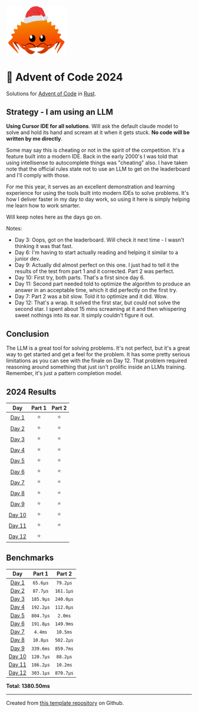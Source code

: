 <img src="./.assets/christmas_ferris.png" width="164">

# 🎄 Advent of Code 2024

Solutions for [Advent of Code](https://adventofcode.com/) in [Rust](https://www.rust-lang.org/).

## Strategy - I am using an LLM

**Using Cursor IDE for all solutions**. Will ask the default claude model to solve and hold its hand and scream at it when it gets stuck. **No code will be written by me directly**. 

Some may say this is cheating or not in the spirit of the competition. It's a feature built into a modern IDE. Back in the early 2000's I was told that using intellisense to autocomplete things was "cheating" also. I have taken note that the official rules state not to use an LLM to get on the leaderboard and I'll comply with those.

For me this year, it serves as an excellent demonstration and learning experience for using the tools built into modern IDEs to solve problems. It's how I deliver faster in my day to day work, so using it here is simply helping me learn how to work smarter.

Will keep notes here as the days go on.

Notes:
- Day 3: Oops, got on the leaderboard. Will check it next time - I wasn't thinking it was that fast.
- Day 6: I'm having to start actually reading and helping it similar to a junior dev.
- Day 9: Actually did almost perfect on this one.  I just had to tell it the results of the test from part 1 and it corrected.  Part 2 was perfect.
- Day 10: First try, both parts. That's a first since day 6.
- Day 11: Second part needed told to optimize the algorithm to produce an answer in an acceptable time, which it did perfectly on the first try.
- Day 7: Part 2 was a bit slow. Told it to optimize and it did. Wow.
- Day 12: That's a wrap. It solved the first star, but could not solve the second star. I spent about 15 mins screaming at it and then whispering sweet nothings into its ear. It simply couldn't figure it out.

## Conclusion

The LLM is a great tool for solving problems. It's not perfect, but it's a great way to get started and get a feel for the problem.
It has some pretty serious limitations as you can see with the finale on Day 12.  That problem required reasoning around something that just isn't prolific inside an LLMs training. Remember, it's just a pattern completion model.

<!--- advent_readme_stars table --->
## 2024 Results

| Day | Part 1 | Part 2 |
| :---: | :---: | :---: |
| [Day 1](https://adventofcode.com/2024/day/1) | ⭐ | ⭐ |
| [Day 2](https://adventofcode.com/2024/day/2) | ⭐ | ⭐ |
| [Day 3](https://adventofcode.com/2024/day/3) | ⭐ | ⭐ |
| [Day 4](https://adventofcode.com/2024/day/4) | ⭐ | ⭐ |
| [Day 5](https://adventofcode.com/2024/day/5) | ⭐ | ⭐ |
| [Day 6](https://adventofcode.com/2024/day/6) | ⭐ | ⭐ |
| [Day 7](https://adventofcode.com/2024/day/7) | ⭐ | ⭐ |
| [Day 8](https://adventofcode.com/2024/day/8) | ⭐ | ⭐ |
| [Day 9](https://adventofcode.com/2024/day/9) | ⭐ | ⭐ |
| [Day 10](https://adventofcode.com/2024/day/10) | ⭐ | ⭐ |
| [Day 11](https://adventofcode.com/2024/day/11) | ⭐ | ⭐ |
| [Day 12](https://adventofcode.com/2024/day/12) | ⭐ |   |
<!--- advent_readme_stars table --->

<!--- benchmarking table --->
## Benchmarks

| Day | Part 1 | Part 2 |
| :---: | :---: | :---:  |
| [Day 1](./src/bin/01.rs) | `65.6µs` | `79.2µs` |
| [Day 2](./src/bin/02.rs) | `87.7µs` | `161.1µs` |
| [Day 3](./src/bin/03.rs) | `185.9µs` | `240.0µs` |
| [Day 4](./src/bin/04.rs) | `192.2µs` | `112.0µs` |
| [Day 5](./src/bin/05.rs) | `804.7µs` | `2.0ms` |
| [Day 6](./src/bin/06.rs) | `191.8µs` | `149.9ms` |
| [Day 7](./src/bin/07.rs) | `4.4ms` | `10.5ms` |
| [Day 8](./src/bin/08.rs) | `10.8µs` | `502.2µs` |
| [Day 9](./src/bin/09.rs) | `339.6ms` | `859.7ms` |
| [Day 10](./src/bin/10.rs) | `120.7µs` | `88.2µs` |
| [Day 11](./src/bin/11.rs) | `186.2µs` | `10.2ms` |
| [Day 12](./src/bin/12.rs) | `303.1µs` | `870.7µs` |

**Total: 1380.50ms**
<!--- benchmarking table --->

---

Created from [this template repository](https://github.com/fspoettel/advent-of-code-rust) on Github.
